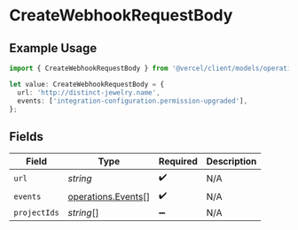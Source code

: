 # CreateWebhookRequestBody

## Example Usage

```typescript
import { CreateWebhookRequestBody } from '@vercel/client/models/operations';

let value: CreateWebhookRequestBody = {
  url: 'http://distinct-jewelry.name',
  events: ['integration-configuration.permission-upgraded'],
};
```

## Fields

| Field        | Type                                                     | Required           | Description |
| ------------ | -------------------------------------------------------- | ------------------ | ----------- |
| `url`        | _string_                                                 | :heavy_check_mark: | N/A         |
| `events`     | [operations.Events](../../models/operations/events.md)[] | :heavy_check_mark: | N/A         |
| `projectIds` | _string_[]                                               | :heavy_minus_sign: | N/A         |
